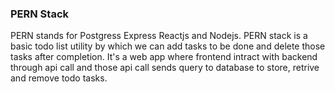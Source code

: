 ### PERN Stack 
PERN stands for Postgress Express Reactjs and Nodejs. PERN stack is a basic todo list utility by which we can add tasks to be done and delete those tasks after completion. It's a web app where frontend intract with backend through api call and those api call sends query to database to store, retrive and remove todo tasks.
